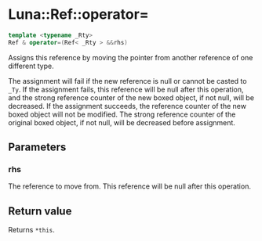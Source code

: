 # Luna::Ref::operator=

```c++
template <typename _Rty>
Ref & operator=(Ref< _Rty > &&rhs)
```

Assigns this reference by moving the pointer from another reference of one different type. 

The assignment will fail if the new reference is null or cannot be casted to `_Ty`. If the assignment fails, this reference will be null after this operation, and the strong reference counter of the new boxed object, if not null, will be decreased. If the assignment succeeds, the reference counter of the new boxed object will not be modified. The strong reference counter of the original boxed object, if not null, will be decreased before assignment. 

## Parameters
### rhs
The reference to move from. This reference will be null after this operation. 

## Return value
Returns `*this`. 

